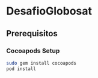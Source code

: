 # DesafioGlobosat

## Prerequisitos

### Cocoapods Setup
```sh
sudo gem install cocoapods
pod install
```
